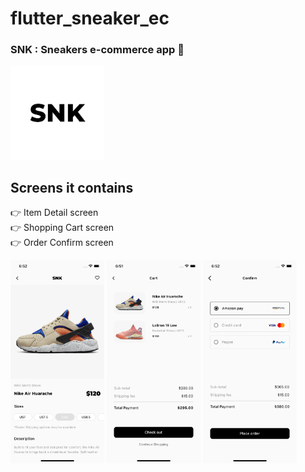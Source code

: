 # flutter_sneaker_ec

### SNK : Sneakers e-commerce app 👟
<img width="150" alt="logo" src="logo-round.png">

## Screens it contains
👉 Item Detail screen<br>
👉 Shopping Cart screen<br>
👉 Order Confirm screen<br>

<img width="150" alt="screen1" src="item_detail_screen.png">     <img width="150" alt="screen2" src="cart_screen.png">     <img width="150" alt="screen3" src="order_confirm_screen.png">
